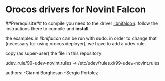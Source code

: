 # Orocos drivers for Novint Falcon #


##Prerequisite##
to compile you need to the driver [libnifalcon](https://github.com/qdot/libnifalcon).
follow the instructions there to compile and __install__.


the examples in _libnifalcon_ can be run with sudo.
in order to change that (necessary for using orocos deployer), we have to add a udev rule.

copy (as super-user) the file in this repository:

udev_rule/99-udev-novint.rules -> /etc/udev/rules.d/99-udev-novint.rules

authors:
-Gianni Borghesan
-Sergio Portolez